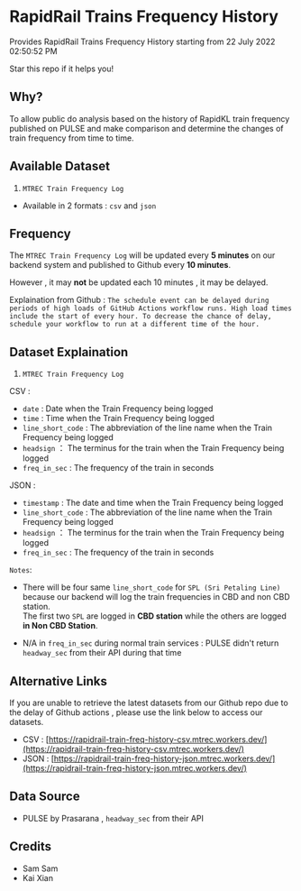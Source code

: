 # RapidRail Trains Frequency History
Provides RapidRail Trains Frequency History starting from 22 July 2022 02:50:52 PM 

Star this repo if it helps you!

## Why?
To allow public do analysis based on the history of RapidKL train frequency published on PULSE and make comparison and determine the changes of train frequency from time to time.

## Available Dataset
1. ```MTREC Train Frequency Log```
- Available in 2 formats  : ```csv``` and ```json```

## Frequency 
The ```MTREC Train Frequency Log``` will be updated every **5 minutes** on our backend system and published to Github every **10 minutes**. 

However , it may **not** be updated each 10 minutes , it may be delayed. 

Explaination from Github : ``The schedule event can be delayed during periods of high loads of GitHub Actions workflow runs. High load times include the start of every hour. To decrease the chance of delay, schedule your workflow to run at a different time of the hour.``

## Dataset Explaination
1. ```MTREC Train Frequency Log```

CSV : 
- ```date``` : Date when the Train Frequency being logged
- ```time``` : Time when the Train Frequency being logged
- ```line_short_code``` : The abbreviation of the line name when the Train Frequency being logged
- ```headsign``` ： The terminus for the train when the Train Frequency being logged
- ```freq_in_sec``` : The frequency of the train in seconds

JSON : 
- ```timestamp``` : The date and time when the Train Frequency being logged
- ```line_short_code``` : The abbreviation of the line name when the Train Frequency being logged
- ```headsign``` ： The terminus for the train when the Train Frequency being logged
- ```freq_in_sec``` : The frequency of the train in seconds


``Notes``:
- There will be four same ``line_short_code`` for ``SPL (Sri Petaling Line)`` because our backend will log the train frequencies in CBD and non CBD station. <br> The first two ``SPL`` are logged in **CBD station** while the others are logged **in Non CBD Station**.

- N/A in ```freq_in_sec``` during normal train services : PULSE didn't return ``headway_sec`` from their API during that time

## Alternative Links
If you are unable to retrieve the latest datasets from our Github repo due to the delay of Github actions , please use the link below to access our datasets.

- CSV : [https://rapidrail-train-freq-history-csv.mtrec.workers.dev/](https://rapidrail-train-freq-history-csv.mtrec.workers.dev/)
- JSON : [https://rapidrail-train-freq-history-json.mtrec.workers.dev/](https://rapidrail-train-freq-history-json.mtrec.workers.dev/)

## Data Source
- PULSE by Prasarana , ``headway_sec`` from their API

## Credits
- Sam Sam
- Kai Xian


